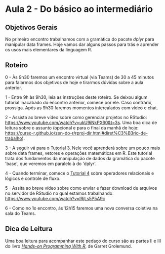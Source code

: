 #  Aula 2 - Do básico ao intermediário

## Objetivos Gerais

No primeiro encontro trabalhamos com a gramática do pacote _dplyr_ para manipular data frames. Hoje vamos dar alguns passos para trás e aprender os usos mais elementares da linguagem R. 

## Roteiro

0 - Às 9h30 faremos um encontro virtual (via Teams) de 30 a 45 minutos para falarmos dos objetivos de hoje e tirarmos dúvidas sobre a aula anterior.

1 - Entre 9h às 9h30, leia as instruções deste roteiro. Se deixou algum tutorial inacabado do encontro anterior, comece por ele. Caso contrário, prossiga. Após as 9h30 faremos momentos intercalados com vídeo e chat.

2 - Assista ao breve vídeo sobre como gerenciar projetos no RStudio: https://www.youtube.com/watch?v=ukU9iNkPX60&t=3s. Uma boa dica de leitura sobre o assunto (opcional e para o final da manhã de hoje: https://curso-r.github.io/zen-do-r/rproj-dir.html#diret%C3%B3rio-de-trabalho).

3 - A seguir vá para o [Tutorial 3](https://github.com/seade-R/egesp-seade-intro-programacao/blob/master/tutorial/tutorial-03.md). Nele vocẽ aprenderá sobre um pouco mais sobre data frames, vetores e operações matemáticas em R. Este tutorial trata dos fundamentos da manipulação de dados da gramática do pacote 'base', que veremos em paralelo à do 'dplyr'.

4 - Quando terminar, comece o [Tutorial 4](https://github.com/seade-R/egesp-seade-intro-programacao/blob/master/tutorial/tutorial-04.md) sobre operadores relacionais e lógicos e controle de fluxo.

5 - Assita ao breve vídeo sobre como enviar e fazer download de arquivos no servidor de RStudio no qual estamos trabalhando: https://www.youtube.com/watch?v=IRjLs5P5A9c

6 - Como no 1o encontro, às 12h15 faremos uma nova conversa coletiva na sala do Teams.

## Dica de Leitura

Uma boa leitura para acompanhar este pedaço do curso são as partes II e III do livro [_Hands-on Programming With R_](https://rstudio-education.github.io/hopr/), de Garret Grolemund.
